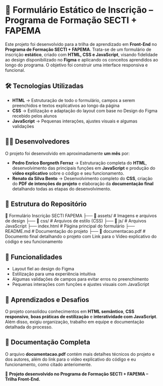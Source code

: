 # 📌 Formulário Estático de Inscrição – Programa de Formação SECTI + FAPEMA  

Este projeto foi desenvolvido para a trilha de aprendizado em **Front-End** no **Programa de Formação SECTI + FAPEMA**. Trata-se de um formulário de inscrição **estático**, criado com **HTML, CSS e JavaScript**, visando fidelidade ao design disponibilizado no **Figma** e aplicando os conceitos aprendidos ao longo do programa. O objetivo foi construir uma interface responsiva e funcional.

## 🛠 Tecnologias Utilizadas  
- **HTML** → Estruturação de todo o formulário, campos a serem preenchidos e textos explicativos ao longo da página 
- **CSS** → Estilização e adaptação do layout com base no Design do Figma recebido pelos alunos
- **JavaScript** → Pequenas interações, ajustes visuais e algumas validações 

## 👨‍💻 Desenvolvedores  
O projeto foi desenvolvido em aproximadamente **um mês** por:  
- **Pedro Enrico Borgneth Ferraz** → Estruturação completa do **HTML**, desenvolvimento das principais funções em **JavaScript** e produção do **vídeo explicativo** sobre o código e seu funcionamento.  
- **Renato da Silva Bento** → Desenvolvimento completo do **CSS**, criação do **PDF de intenções do projeto** e elaboração da **documentação final** detalhando todas as etapas do desenvolvimento.  

## 📎 Estrutura do Repositório  

📂 Formulário Inscrição SECTI FAPEMA
├── 📂 assets/ # Imagens e arquivos de design
├── 📂 css/ # Arquivos de estilo (CSS)
├── 📂 js/ # Arquivos JavaScript
├── index.html # Página principal do formulário
├── README.md # Documentação do projeto
├── 📄 documentacao.pdf # Documento final detalhando o projeto com Link para o Vídeo explicativo do código e seu funcionamento


## 📌 Funcionalidades  
- Layout fiel ao design do Figma  
- Estilização para uma experiência intuitiva  
- Algumas validações de campos para evitar erros no preenchimento  
- Pequenas interações com funções e ajustes visuais com JavaScript  

## 🎯 Aprendizados e Desafios  
O projeto consolidou conhecimentos em **HTML semântico**, **CSS responsivo**, **boas práticas de estilização** e **interatividade com JavaScript**. Além disso, exigiu organização, trabalho em equipe e documentação detalhada do processo.  

## 📎 Documentação Completa  
O arquivo **documentacao.pdf** contém mais detalhes técnicos do projeto e dos autores, além do link para o vídeo explicativo do código e eu funcionamento, como citado anteriomente.  

📌 **Projeto desenvolvido no Programa de Formação SECTI + FAPEMA – Trilha Front-End.**
